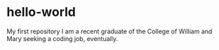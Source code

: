 # hello-world
My first repository
I am a recent graduate of the College of William and Mary seeking a coding job, eventually.
